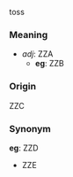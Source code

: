 toss
### Meaning
+ _adj_: ZZA
    + __eg__: ZZB

### Origin

ZZC

### Synonym

__eg__: ZZD

+ ZZE


